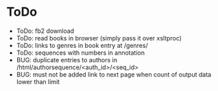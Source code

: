 # ToDo

  * ToDo: fb2 download
  * ToDo: read books in browser (simply pass it over xsltproc)
  * ToDo: links to genres in book entry at /genres/<genre> 
  * ToDo: sequences with numbers in annotation
  * BUG: duplicate entries to authors in /html/authorsequence/<auth_id>/<seq_id>
  * BUG: must not be added link to next page when count of output data lower than limit
